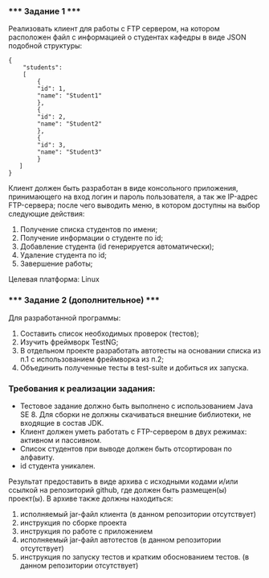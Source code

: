 ### *** Задание 1 ***

Реализовать клиент для работы с FTP сервером, на котором расположен 
файл с информацией о студентах кафедры в виде JSON подобной 
структуры:
    
    { 
        "students": 
        [
            {
            "id": 1,
            "name": "Student1"
            },
            {
            "id": 2,
            "name": "Student2"
            },
            {
            "id": 3,
            "name": "Student3"
            }
       ]
    }

Клиент должен быть разработан в виде консольного приложения, принимающего на
вход логин и пароль пользователя, а так же IP-адрес FTP-сервера; после чего выводить меню, в
котором доступны на выбор следующие действия:
1. Получение списка студентов по имени;
2. Получение информации о студенте по id;
3. Добавление студента (id генерируется автоматически);
4. Удаление студента по id;
5. Завершение работы;

Целевая платформа: Linux

### *** Задание 2 (дополнительное) ***

Для разработанной программы:
1. Составить список необходимых проверок (тестов);
2. Изучить фреймворк TestNG;
3. В отдельном проекте разработать автотесты на основании 
списка из п.1 с использованием фреймворка из п.2;
4. Объединить полученные тесты в test-suite и добиться их запуска.

### Требования к реализации задания:

- Тестовое задание должно быть выполнено с использованием Java SE 8. Для сборки не должны скачиваться внешние библиотеки, не входящие в состав JDK.
- Клиент должен уметь работать с FTP-сервером в двух режимах: активном и пассивном.
- Список студентов при выводе должен быть отсортирован по алфавиту.
- id студента уникален.

Результат предоставить в виде архива с исходными кодами и/или ссылкой на репозиторий github, где должен быть размещен(ы) проект(ы). В архиве также должны находиться:
1. исполняемый jar-файл клиента (в данном репозитории отсутствует)
2. инструкция по сборке проекта
3. инструкция по работе с приложением 
4. исполняемый jar-файл автотестов (в данном репозитории отсутствует)
5. инструкция по запуску тестов и кратким обоснованием тестов. (в данном репозитории отсутствует)